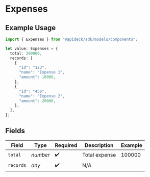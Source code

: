 # Expenses

## Example Usage

```typescript
import { Expenses } from "@apideck/sdk/models/components";

let value: Expenses = {
  total: 200000,
  records: [
    {
      "id": "123",
      "name": "Expense 1",
      "amount": 10000,
    },
    {
      "id": "456",
      "name": "Expense 2",
      "amount": 20000,
    },
  ],
};
```

## Fields

| Field              | Type               | Required           | Description        | Example            |
| ------------------ | ------------------ | ------------------ | ------------------ | ------------------ |
| `total`            | *number*           | :heavy_check_mark: | Total expense      | 100000             |
| `records`          | *any*              | :heavy_check_mark: | N/A                |                    |